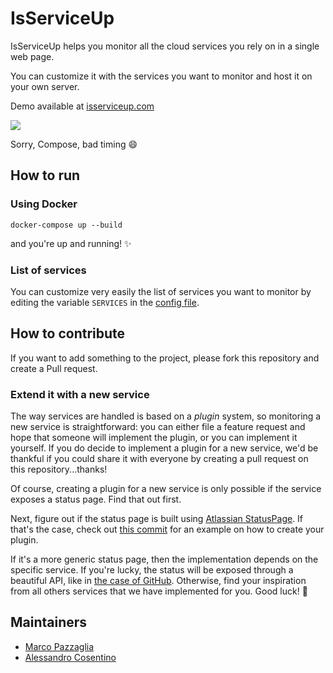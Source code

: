 # IsServiceUp

IsServiceUp helps you monitor all the cloud services you rely on in a single web page. 

You can customize it with the services you want to monitor and host it on your own server.

Demo available at [isserviceup.com](http://isserviceup.com)

![](https://raw.githubusercontent.com/marcopaz/is-service-up/master/Screenshot.png)

Sorry, Compose, bad timing :smile:

## How to run
### Using Docker
`docker-compose up --build`

and you're up and running! :sparkles:
### List of services
You can customize very easily the list of services you want to monitor by editing the variable `SERVICES` in the [config file](https://github.com/marcopaz/is-service-up/blob/master/isserviceup/config/config.py).

## How to contribute
If you want to add something to the project, please fork this repository and create a Pull request.

### Extend it with a new service

The way services are handled is based on a _plugin_ system, so monitoring a new service is straightforward: you can either file a feature request and hope that someone will implement the plugin, or you can implement it yourself. If you do decide to implement a plugin for a new service, we'd be thankful if you could share it with everyone by creating a pull request on this repository...thanks!

Of course, creating a plugin for a new service is only possible if the service exposes a status page. Find that out first. 

Next, figure out if the status page is built using [Atlassian StatusPage](https://www.statuspage.io/). If that's the case, check out [this commit](https://github.com/marcopaz/is-service-up/commit/39df5a9124a01d39d66e7637a297896827a4262e) for an example on how to create your plugin.

If it's a more generic status page, then the implementation depends on the specific service. If you're lucky, the status will be exposed through a beautiful API, like in [the case of GitHub](https://github.com/marcopaz/is-service-up/blob/master/isserviceup/services/github.py). Otherwise, find your inspiration from all others services that we have implemented for you. Good luck! :satellite:

## Maintainers
* [Marco Pazzaglia](https://github.com/marcopaz)
* [Alessandro Cosentino](https://github.com/cosenal)



